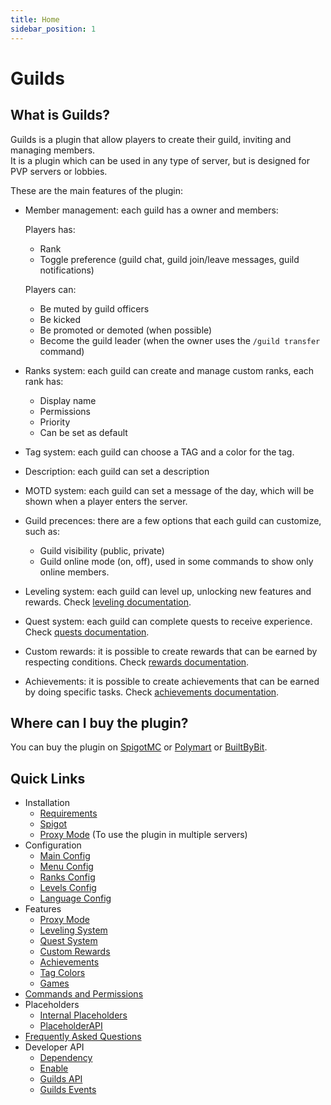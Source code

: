 ```yaml
---
title: Home
sidebar_position: 1
---
```


# Guilds

## What is Guilds?

Guilds is a plugin that allow players to create their guild, inviting and managing members. <br/>
It is a plugin which can be used in any type of server, but is designed for PVP servers or lobbies. <br/>

These are the main features of the plugin:
- Member management: each guild has a owner and members:
  
  Players has:
  - Rank
  - Toggle preference (guild chat, guild join/leave messages, guild notifications)
  
  Players can:
  - Be muted by guild officers
  - Be kicked 
  - Be promoted or demoted (when possible)
  - Become the guild leader (when the owner uses the `/guild transfer` command)
- Ranks system: each guild can create and manage custom ranks, each rank has:
  - Display name
  - Permissions
  - Priority
  - Can be set as default
- Tag system: each guild can choose a TAG and a color for the tag.
- Description: each guild can set a description
- MOTD system: each guild can set a message of the day, which will be shown when a player enters the server.
- Guild precences: there are a few options that each guild can customize, such as:
  - Guild visibility (public, private)
  - Guild online mode (on, off), used in some commands to show only online members.
- Leveling system: each guild can level up, unlocking new features and rewards. Check [leveling documentation](/guilds/features/leveling).
- Quest system: each guild can complete quests to receive experience. Check [quests documentation](/guilds/features/quest).
- Custom rewards: it is possible to create rewards that can be earned by respecting conditions. Check [rewards documentation](/guilds/features/rewards).
- Achievements: it is possible to create achievements that can be earned by doing specific tasks. Check [achievements documentation](/guilds/features/achievements).

## Where can I buy the plugin?

You can buy the plugin on [SpigotMC](https://www.spigotmc.org/resources/110931/)
or [Polymart](https://polymart.org/r/2915) or [BuiltByBit](https://builtbybit.com/resources/27980/).

## Quick Links

- Installation
    - [Requirements](/guilds/installation/requirements)
    - [Spigot](/guilds/installation/spigot)
    - [Proxy Mode](/guilds/installation/proxy-mode) (To use the plugin in multiple servers)
- Configuration
    - [Main Config](/guilds/configuration/main-config)
    - [Menu Config](/guilds/configuration/menu-config)
    - [Ranks Config](/guilds/configuration/rank-config)
    - [Levels Config](/guilds/configuration/levels-config)
    - [Language Config](/guilds/configuration/language-config)
- Features
   - [Proxy Mode](/guilds/features/proxy-mode)
   - [Leveling System](/guilds/features/leveling)
   - [Quest System](/guilds/features/quest)
   - [Custom Rewards](/guilds/features/rewards)
   - [Achievements](/guilds/features/achievements)
   - [Tag Colors](/guilds/features/tag-colors)
   - [Games](/guilds/features/games)
- [Commands and Permissions](/guilds/commands-and-permissions)
- Placeholders
    - [Internal Placeholders](/guilds/placeholders/internal-placeholders)
    - [PlaceholderAPI](/guilds/placeholders/placeholderapi)
- [Frequently Asked Questions](/guilds/frequently-asked-questions)
- Developer API
    - [Dependency](/guilds/developer-api/dependency)
    - [Enable](/guilds/developer-api/enable)
    - [Guilds API](/guilds/developer-api/guilds-api)
    - [Guilds Events](/guilds/developer-api/guilds-events)
